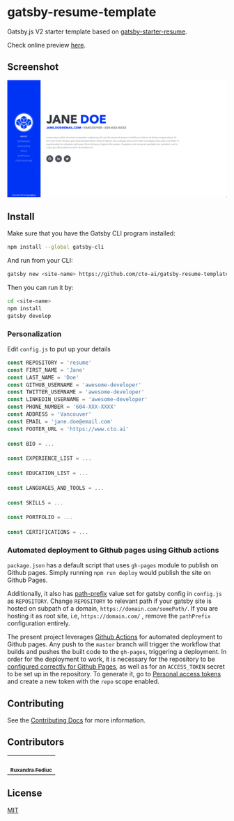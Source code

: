 # gatsby-resume-template

Gatsby.js V2 starter template based on [gatsby-starter-resume](https://github.com/anubhavsrivastava/gatsby-starter-resume).

Check online preview [here](https://cto-ai.github.io/gatsby-resume/).

## Screenshot

![Screenshot](./src/assets/images/gatsby-resume-preview.png)

## Install

Make sure that you have the Gatsby CLI program installed:

```sh
npm install --global gatsby-cli
```

And run from your CLI:

```sh
gatsby new <site-name> https://github.com/cto-ai/gatsby-resume-template
```

Then you can run it by:

```sh
cd <site-name>
npm install
gatsby develop
```

### Personalization

Edit `config.js` to put up your details

```javascript
const REPOSITORY = 'resume'
const FIRST_NAME = 'Jane'
const LAST_NAME = 'Doe'
const GITHUB_USERNAME = 'awesome-developer'
const TWITTER_USERNAME = 'awesome-developer'
const LINKEDIN_USERNAME = 'awesome-developer'
const PHONE_NUMBER = '604-XXX-XXXX'
const ADDRESS = 'Vancouver'
const EMAIL = 'jane.doe@email.com'
const FOOTER_URL = 'https://www.cto.ai'

const BIO = ...

const EXPERIENCE_LIST = ...

const EDUCATION_LIST = ...

const LANGUAGES_AND_TOOLS = ...

const SKILLS = ...

const PORTFOLIO = ...

const CERTIFICATIONS = ...
```

### Automated deployment to Github pages using Github actions

`package.json` has a default script that uses `gh-pages` module to publish on Github pages. Simply running `npm run deploy` would publish the site on Github Pages.

Additionally, it also has [path-prefix](https://www.gatsbyjs.org/docs/path-prefix/) value set for gatsby config in `config.js` as `REPOSITORY`. Change `REPOSITORY` to relevant path if your gatsby site is hosted on subpath of a domain, `https://domain.com/somePath/`. If you are hosting it as root site, i.e, `https://domain.com/` , remove the `pathPrefix` configuration entirely.

The present project leverages [Github Actions](./.github/workflows/deploy.yml) for automated deployment to Github pages. Any push to the `master` branch will trigger the workflow that builds and pushes the built code to the `gh-pages`, triggering a deployment. In order for the deployment to work, it is necessary for the repository to be [configured correctly for Github Pages](https://help.github.com/en/enterprise/2.14/user/articles/configuring-a-publishing-source-for-github-pages), as well as for an `ACCESS_TOKEN` secret to be set up in the repository. To generate it, go to [Personal access tokens](https://github.com/settings/tokens) and create a new token with the `repo` scope enabled.

## Contributing

See the [Contributing Docs](CONTRIBUTING.md) for more information.

## Contributors

<table>
  <tr>
    <td align="center"><a href="https://github.com/ruxandrafed"><img src="https://avatars2.githubusercontent.com/u/11021586?s=100" width="100px;" alt=""/><br /><sub><b>Ruxandra Fediuc</b></sub></a><br/></td>
  </tr>
</table>

## License

[MIT](LICENSE)
